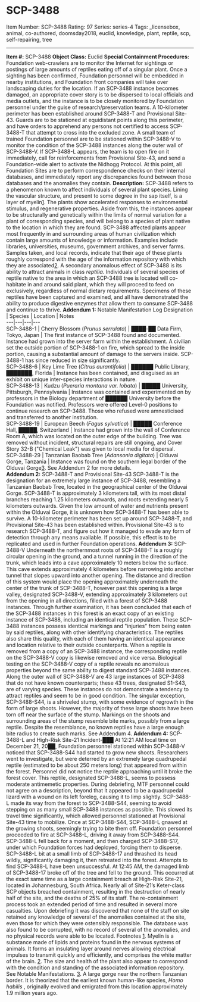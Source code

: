 # SCP-3488
Item Number: SCP-3488
Rating: 97
Series: series-4
Tags: _licensebox, animal, co-authored, doomsday2018, euclid, knowledge, plant, reptile, scp, self-repairing, tree

---

**Item #:** SCP-3488
**Object Class:** Euclid
**Special Containment Procedures:** Foundation web-crawlers are to monitor the Internet for sightings or postings of large amounts of reptiles eating off of a singular plant. Once a sighting has been confirmed, Foundation personnel will be embedded in nearby institutions, and Foundation front companies will take over landscaping duties for the location. If an SCP-3488 instance becomes damaged, an appropriate cover story is to be dispersed to local officials and media outlets, and the instance is to be closely monitored by Foundation personnel under the guise of research/preservation teams.
A 10-kilometer perimeter has been established around SCP-3488-T and Provisional Site-43. Guards are to be stationed at equidistant points along this perimeter, and have orders to apprehend any persons not certified to access SCP-3488-T that attempt to cross into the excluded zone.
A small team of trained Foundation personnel are to be stationed within SCP-3488-V to monitor the condition of the SCP-3488 instances along the outer wall of SCP-3488-V. If SCP-3488-L appears, the team is to open fire on it immediately, call for reinforcements from Provisional Site-43, and send a Foundation-wide alert to activate the Nidhogg Protocol. At this point, all Foundation Sites are to perform correspondence checks on their internal databases, and immediately report any discrepancies found between those databases and the anomalies they contain.
**Description:** SCP-3488 refers to a phenomenon known to affect individuals of several plant species. Lining the vascular structure, and present to some degree in the sap itself, is a layer of myelin[1](javascript:;). The plants show accelerated responses to environmental stimulus, and regenerative properties. Aside from this, the instances appear to be structurally and genetically within the limits of normal variation for a plant of corresponding species, and will belong to a species of plant native to the location in which they are found.
SCP-3488 affected plants appear most frequently in and surrounding areas of human civilization which contain large amounts of knowledge or information. Examples include libraries, universities, museums, government archives, and server farms. Samples taken, and local records, indicate that their age of these plants roughly correspond with the age of the information repository with which they are associated[2](javascript:;).
A secondary anomalous effect of SCP-3488 is its ability to attract animals in class _reptilia_. Individuals of several species of reptile native to the area in which an SCP-3488 tree is located will co-habitate in and around said plant, which they will proceed to feed on exclusively, regardless of normal dietary requirements. Specimens of these reptiles have been captured and examined, and all have demonstrated the ability to produce digestive enzymes that allow them to consume SCP-3488 and continue to thrive.
**Addendum 1:** Notable Manifestation Log
Designation | Species | Location | Notes  
---|---|---|---  
SCP-3488-1 | Cherry Blossom (_Prunus serrulata_) | ████-██ Data Firm, Tokyo, Japan | The first instance of SCP-3488 found and documented. Instance had grown into the server farm within the establishment. A civilian set the outside portion of SCP-3488-1 on fire, which spread to the inside portion, causing a substantial amount of damage to the servers inside. SCP-3488-1 has since reduced in size significantly.  
SCP-3488-6 | Key Lime Tree (_Citrus aurantifolia_) | ██████ Public Library, ███████, Florida | Instance has been contained, and disguised as an exhibit on unique inter-species interactions in nature.  
SCP-3488-13 | Kudzu (_Pueraria montana var. lobata_) | █████ University, Pittsburgh, Pennsylvania | Instance was contained and experimented on by professors in the Biology department of ██████ University before the Foundation was notified. Professors were offered Level-0 positions to continue research on SCP-3488. Those who refused were amnesticised and transferred to another institution.  
SCP-3488-19 | European Beech (_Fagus sylvatica_) | █████ Conference Hall, █████, Switzerland | Instance had grown into the wall of Conference Room A, which was located on the outer edge of the building. Tree was removed without incident, structural repairs are still ongoing, and Cover Story 32-B ("Chemical Leak") was given to local media for dispersal.  
SCP-3488-29 | Tanzanian Baobab Tree (_Adansonia digitata_) | Olduvai Gorge, Tanzania | Instance was found on the southern legal border of the Olduvai Gorge[3](javascript:;). See Addendum 2 for more details.  
**Addendum 2:** SCP-3488-T and Provisional Site-43
SCP-3488-T is the designation for an extremely large instance of SCP-3488, resembling a Tanzanian Baobab Tree, located in the geographical center of the Olduvai Gorge. SCP-3488-T is approximately 3 kilometers tall, with its most distal branches reaching 1.25 kilometers outwards, and roots extending nearly 5 kilometers outwards. Given the low amount of water and nutrients present within the Olduvai Gorge, it is unknown how SCP-3488-T has been able to survive.
A 10-kilometer perimeter has been set up around SCP-3488-T, and Provisional Site-43 has been established within. Provisional Site-43 is to research SCP-3488-T, and figure out how it managed to evade any form of detection through any means available. If possible, this effect is to be replicated and used in further Foundation operations.
**Addendum 3:** SCP-3488-V
Underneath the northernmost roots of SCP-3488-T is a roughly circular opening in the ground, and a tunnel running in the direction of the trunk, which leads into a cave approximately 10 meters below the surface. This cave extends approximately 4 kilometers before narrowing into another tunnel that slopes upward into another opening. The distance and direction of this system would place the opening approximately underneath the center of the trunk of SCP-3488-T, however past this opening is a large valley, designated SCP-3488-V, extending approximately 3 kilometers out from the opening in all directions, filled with a forest of SCP-3488 instances.
Through further examination, it has been concluded that each of the SCP-3488 instances in this forest is an exact copy of an existing instance of SCP-3488, including an identical reptile population. These SCP-3488 instances possess identical markings and "injuries" from being eaten by said reptiles, along with other identifying characteristics. The reptiles also share this quality, with each of them having an identical appearance and location relative to their outside counterparts. When a reptile is removed from a copy of an SCP-3488 instance, the corresponding reptile on the SCP-3488-V copy is likewise removed and vice versa. Biological testing on the SCP-3488-V copy of a reptile reveals no anomalous properties beyond the same ability to digest standard SCP-3488 instances.
Along the outer wall of SCP-3488-V are 43 large instances of SCP-3488 that do not have known counterparts; these 43 trees, designated S1-S43, are of varying species. These instances do not demonstrate a tendency to attract reptiles and seem to be in good condition. The singular exception, SCP-3488-S44, is a shriveled stump, with some evidence of regrowth in the form of large shoots. However, the majority of these large shoots have been torn off near the surface of the stump. Markings on the shoots and surrounding areas of the stump resemble bite marks, possibly from a large reptile. Despite the resemblance, no known reptiles have a large enough bite radius to create such marks. See Addendum 4.
**Addendum 4:** SCP-3488-L and High-Risk Site-21 Incident-███
At 12:21 AM local time on December 21, 20██, Foundation personnel stationed within SCP-3488-V noticed that SCP-3488-S44 had started to grow new shoots. Researchers went to investigate, but were deterred by an extremely large quadrupedal reptile (estimated to be about 250 meters long) that appeared from within the forest. Personnel did not notice the reptile approaching until it broke the forest cover. This reptile, designated SCP-3488-L, seems to possess moderate antimemetic properties. During debriefing, MTF personnel could not agree on a description, beyond that it appeared to be a quadrupedal lizard with a wound on its left foreleg, causing it to limp slightly.
SCP-3488-L made its way from the forest to SCP-3488-S44, seeming to avoid stepping on as many small SCP-3488 instances as possible. This slowed its travel time significantly, which allowed personnel stationed at Provisional Site-43 time to mobilize.
Once at SCP-3488-S44, SCP-3488-L gnawed at the growing shoots, seemingly trying to bite them off. Foundation personnel proceeded to fire at SCP-3488-L, driving it away from SCP-3488-S44. SCP-3488-L fell back for a moment, and then charged SCP-3488-S17, under which Foundation forces had deployed, forcing them to disperse. SCP-3488-L bit at a small limb of SCP-3488-17 and thrashed its head wildly, significantly damaging it, then retreated into the forest. Attempts to find SCP-3488-L have been unsuccessful.
At 12:45 AM, the damaged limb of SCP-3488-17 broke off of the tree and fell to the ground. This occurred at the exact same time as a large containment breach at High-Risk Site-21, located in Johannesburg, South Africa. Nearly all of Site-21’s Keter-class SCP objects breached containment, resulting in the destruction of nearly half of the site, and the deaths of 25% of its staff. The re-containment process took an extended period of time and resulted in several more casualties. Upon debriefing it was discovered that none of the staff on site retained any knowledge of several of the anomalies contained at the site, even those for which they were ostensibly responsible. The database was also found to be corrupted, with no record of several of the anomalies, and no physical records were able to be located.
Footnotes
[1](javascript:;). Myelin is a substance made of lipids and proteins found in the nervous systems of animals. It forms an insulating layer around nerves allowing electrical impulses to transmit quickly and efficiently, and comprises the white matter of the brain.
[2](javascript:;). The size and health of the plant also appear to correspond with the condition and standing of the associated information repository. See Notable Manifestations.
[3](javascript:;). A large gorge near the northern Tanzanian border. It is theorized that the earliest known human-like species, _Homo habilis_ , originally evolved and emigrated from this location approximately 1.9 million years ago.